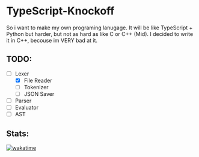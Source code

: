 # TypeScript-Knockoff
So i want to make my own programing lanugage. It will be like TypeScript + Python but harder, but not as hard as like C or C++ (Mid). I decided to write it in C++, becouse im VERY bad at it.

## TODO:

- [ ] Lexer
    - [X] File Reader
    - [ ] Tokenizer
    - [ ] JSON Saver
- [ ] Parser
- [ ] Evaluator
- [ ] AST

## Stats:

[![wakatime](https://wakatime.com/badge/user/018bd7d5-20a7-48f2-b2f1-7e6c6eb2c1f0/project/a1b818a8-36ab-4145-84cf-5549689c748a.svg?style=for-the-badge)](https://wakatime.com/badge/user/018bd7d5-20a7-48f2-b2f1-7e6c6eb2c1f0/project/a1b818a8-36ab-4145-84cf-5549689c748a?style=for-the-badge)